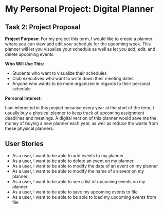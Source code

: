 # My Personal Project: Digital Planner

## Task 2: Project Proposal  

**Project Purpose:** For my project this term, I would like to create a planner  where you can view and edit your schedule for the upcoming
week. This planner will let you visualize your schedule as well as let you add, edit, and delete 
upcoming events. 

**Who Will Use This:**
 - Students who want to visualize their schedules
 - Club executives who want to write down  their meeting dates 
 - Anyone who wants to be more organized in regards to their personal schedule

**Personal Interest:**

I am interested in this project because every year at the start of the term, I usually
 buy a physical planner to keep track of upcoming assignment deadlines and meetings. A digital version of this planner
would save me the money of buying a new planner each year, as well as reduce the waste from these physical planners. 

## User Stories
- As a user, I want to be able to add events to my planner
- As a user, I want to be able to delete an event on my planner
- As a user, I want to be able to modify the date of an event on my planner
- As a user, I want to be able to modify the name of an event on my planner
- As a user, I want to be able to see a list of upcoming events on my planner
- As a user, I want to be able to save my upcoming events to file
- As a user, I want to be able to be able to load my upcoming events from file 
